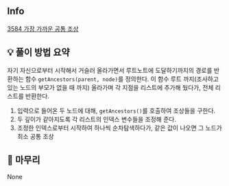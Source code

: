 ## Info
[3584 가장 가까운 공통 조상](https://www.acmicpc.net/problem/3584)

## 💡 풀이 방법 요약
자기 자신으로부터 시작해서 거슬러 올라가면서 루트노트에 도달하기까지의 경로를 반환하는 함수 `getAncestors(parent, node)`를 정의한다.
이 함수 루트 까지(조사하고 있는 노드의 부모가 없을 때 까지) 올라가며 각 지점을 리스트에 추가해 뒀다가, 전체 리스트를 반환한다.
  
1. 입력으로 들어온 두 노드에 대해, `getAncestors()`를 호출하여 조상들을 구한다.
2. 두 깊이가 같아지도록 각 리스트의 인덱스 변수들을 조정해 준다.
3. 조정한 인덱스로부터 시작하여 하나씩 순차탐색하다가, 같은 값이 나오면 그 노드가 최소 공통 조상


## 🙂 마무리
None
